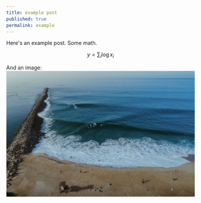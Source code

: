 ```yaml
---
title: example post
published: true
permalink: example
---
```


Here's an example post. Some math. 

$$
y = \sum_i \log{x_i}
$$

And an image: 
![](assets/images/wedge.png)